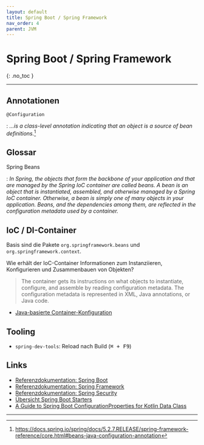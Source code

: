 ```yaml
---
layout: default
title: Spring Boot / Spring Framework
nav_order: 4
parent: JVM
---
```


# Spring Boot / Spring Framework
{: .no_toc }

---

## Annotationen

`@Configuration`

: _...is a class-level annotation indicating that an object is a source of bean 
  definitions._[^annot-configuration]

## Glossar

Spring Beans

: _In Spring, the objects that form the backbone of your application and that
are managed by the Spring IoC container are called beans. A bean is an object
that is instantiated, assembled, and otherwise managed by a Spring IoC
container. Otherwise, a bean is simply one of many objects in your
application. Beans, and the dependencies among them, are reflected in the
configuration metadata used by a container._

## IoC / DI-Container

Basis sind die Pakete `org.springframework.beans` und `org.springframework.context`.

Wie erhält der IoC-Container Informationen zum Instanziieren, Konfigurieren und 
Zusammenbauen von Objekten?

> The container gets its instructions on what objects to instantiate, configure, 
> and assemble by reading configuration metadata. The configuration metadata is 
> represented in XML, Java annotations, or Java code.

* <i class="bi bi-exclamation-triangle-filled"></i> [Java-basierte Container-Konfiguration](https://docs.spring.io/spring/docs/5.2.7.RELEASE/spring-framework-reference/core.html#beans-java)

## Tooling

* `spring-dev-tools`: Reload nach Build (<kbd>⌘ + F9</kbd>)

## Links

* [Referenzdokumentation: Spring Boot](https://docs.spring.io/spring-boot/docs/2.3.1.RELEASE/reference/html/index.html)
* [Referenzdokumentation: Spring Framework](https://docs.spring.io/spring/docs/5.2.7.RELEASE/spring-framework-reference/index.html)
* [Referenzdokumentation: Spring Security](https://docs.spring.io/spring-security/site/docs/5.3.2.RELEASE/reference/html5/)
* [Übersicht Spring Boot Starters](https://docs.spring.io/spring-boot/docs/2.3.1.RELEASE/reference/html/using-spring-boot.html#using-boot-starter)
* [A Guide to Spring Boot ConfigurationProperties for Kotlin Data Class](https://towardsdatascience.com/a-guide-to-use-spring-boots-configurationproperties-annotation-in-kotlin-s-dataclass-1341c63110f4)

---

[^annot-configuration]: https://docs.spring.io/spring/docs/5.2.7.RELEASE/spring-framework-reference/core.html#beans-java-configuration-annotation